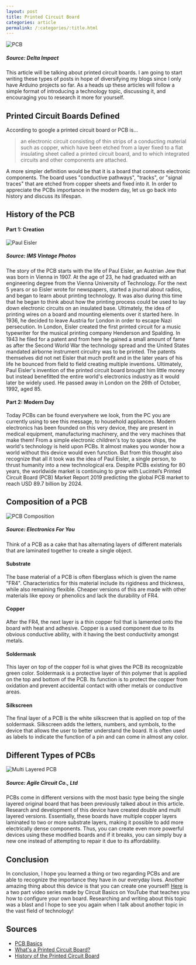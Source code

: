 ```yaml
---
layout: post
title: Printed Circuit Board
categories: article
permalink: /:categories/:title.html
---
```


![PCB](/ritish_blog/images/PCB.jpg)
##### Source: Delta Impact

This article will be talking about printed circuit boards. I am going to start writing these types of posts in hope of diversifying my blogs since I only have Arduino projects so far. As a heads up these articles will follow a simple format of introducing a technology topic, discussing it, and encouraging you to research it more for yourself.

## Printed Circuit Boards Defined
According to google a printed circuit board or PCB is...

>an electronic circuit consisting of thin strips of a conducting material such as copper, which have been etched from a layer fixed to a flat insulating sheet called a printed circuit board, and to which integrated circuits and other components are attached.

A more simpler definition would be that it is a board that connects electronic components. The board uses "conductive pathways", "tracks", or "signal traces" that are etched from copper sheets and fixed into it. In order to appreciate the PCBs importance in the modern day, let us go back into history and discuss its lifespan.

## History of the PCB
#### Part 1: Creation

![Paul Eisler](/ritish_blog/images/pauleisler.jpg)
##### Source: IMS Vintage Photos

The story of the PCB starts with the life of Paul Eisler, an Austrian Jew that was born in Vienna in 1907. At the age of 23, he had graduated with an engineering degree from the Vienna University of Technology. For the next 5 years or so Eisler wrote for newspapers, started a journal about radios, and began to learn about printing technology. It was also during this time that he began to think about how the printing process could be used to lay down electronic circuits on an insulated base. Ultimately, the idea of printing wires on a board and mounting elements over it started here. In 1936, he decided to leave Austria for London in order to escape Nazi persecution. In London, Eisler created the first printed circuit for a music typewriter for the musical printing company Henderson and Spalding. In 1943 he filed for a patent and from here he gained a small amount of fame as after the Second World War the technology spread and the United States mandated airborne instrument circuitry was to be printed. The patents themselves did not net Eisler that much profit and in the later years of his life he bounced from field to field creating multiple inventions. Ultimately, Paul Eisler's invention of the printed circuit board brought him little money but instead benefitted the entire world's electronics industry as it would later be widely used. He passed away in London on the 26th of October, 1992, aged 85.

#### Part 2: Modern Day

Today PCBs can be found everywhere we look, from the PC you are currently using to see this message, to household appliances. Modern electronics has been founded on this very device, they are present in medical equipment, manufacturing machinery, and the very machines that make them! From a simple electronic children's toy to space ships, the world's technology is held upon PCBs. It almost makes you wonder how a world without this device would even function. But from this thought also recognize that all it took was the idea of Paul Eisler, a single person, to thrust humanity into a new technological era. Despite PCBs existing for 80 years, the worldwide market is continuing to grow with Lucintel’s Printed Circuit Board (PCB) Market Report 2019 predicting the global PCB market to reach USD 89.7 billion by 2024.

## Composition of a PCB

![PCB Composition](/ritish_blog/images/PCBcomposition.jpg)
##### Source: Electronics For You

Think of a PCB as a cake that has alternating layers of different materials that are laminated together to create a single object.

#### Substrate

The base material of a PCB is often fiberglass which is given the name "FR4". Characteristics for this material include its rigidness and thickness, while also remaining flexible. Cheaper versions of this are made with other materials like epoxy or phenolics and lack the durability of FR4.

#### Copper

After the FR4, the next layer is a thin copper foil that is lamented onto the board with heat and adhesive. Copper is a used component due to its obvious conductive ability, with it having the best conductivity amongst metals.

#### Soldermask

This layer on top of the copper foil is what gives the PCB its recognizable green color. Soldermask is a protective layer of thin polymer that is applied on the top and bottom of the PCB. Its function is to protect the copper from oxidation and prevent accidental contact with other metals or conductive areas.

#### Silkscreen

The final layer of a PCB is the white silkscreen that is applied on top of the soldermask. Silkscreen adds the letters, numbers, and symbols, to the device that allows the user to better understand the board. It is often used as labels to indicate the function of a pin and can come in almost any color.

## Different Types of PCBs

![Multi Layered PCB](/ritish_blog/images/multilayeredPCB.jpg)
##### Source: Agile Circuit Co., Ltd

PCBs come in different versions with the most basic type being the single layered original board that has been previously talked about in this article. Research and development of this device have created double and multi layered versions. Essentially, these boards have multiple copper layers laminated to two or more substrate layers, making it possible to add more electrically dense components. Thus, you can create even more powerful devices using these modified boards and if it breaks, you can simply buy a new one instead of attempting to repair it due to its affordability.

## Conclusion

In conclusion, I hope you learned a thing or two regarding PCBs and are able to recognize the importance they have in our everyday lives. Another amazing thing about this device is that you can create one yourself! [Here](https://www.youtube.com/watch?v=_3jFsNffzxQ) is a two part video series made by Circuit Basics on YouTube that teaches you how to configure your own board. Researching and writing about this topic was a blast and I hope to see you again when I talk about another topic in the vast field of technology!

## Sources
- [PCB Basics](https://learn.sparkfun.com/tutorials/pcb-basics/all)
- [What's a Printed Circuit Board?](https://www.power-and-beyond.com/whats-a-printed-circuit-board-a-893758/)
- [History of the Printed Circuit Board](https://history-computer.com/ModernComputer/Basis/printed_board.html)
